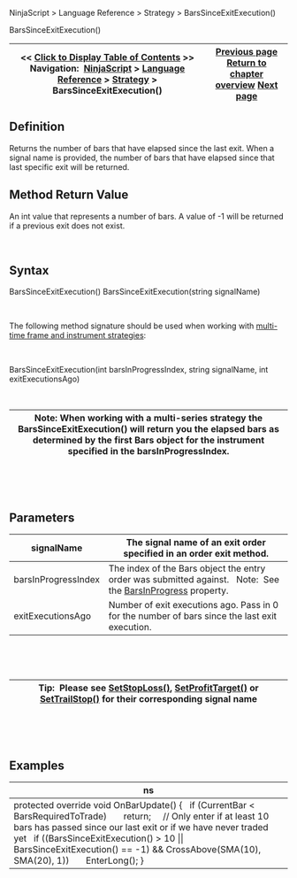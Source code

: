 ﻿


NinjaScript \> Language Reference \> Strategy \> BarsSinceExitExecution()






















BarsSinceExitExecution()







| \<\< [Click to Display Table of Contents](barssinceexitexecution.md) \>\> **Navigation:**     [NinjaScript](ninjascript.md) \> [Language Reference](language_reference_wip.md) \> [Strategy](strategy.md) \> BarsSinceExitExecution() | [Previous page](barssinceentryexecution.md) [Return to chapter overview](strategy.md) [Next page](chartindicators.md) |
| --- | --- |











## Definition


Returns the number of bars that have elapsed since the last exit. When a signal name is provided, the number of bars that have elapsed since that last specific exit will be returned.


## 


## Method Return Value


An int value that represents a number of bars. A value of \-1 will be returned if a previous exit does not exist.


 


## Syntax
BarsSinceExitExecution()
BarsSinceExitExecution(string signalName)


 


The following method signature should be used when working with [multi\-time frame and instrument strategies](multi-time_frame__instruments.md):


   

BarsSinceExitExecution(int barsInProgressIndex, string signalName, int exitExecutionsAgo)  

 




| Note: When working with a multi\-series strategy the BarsSinceExitExecution() will return you the elapsed bars as determined by the first Bars object for the instrument specified in the barsInProgressIndex. |
| --- |



 


 


## Parameters




| signalName | The signal name of an exit order specified in an order exit method. |
| --- | --- |
| barsInProgressIndex | The index of the Bars object the entry order was submitted against.    Note:  See the [BarsInProgress](barsinprogress.md) property. |
| exitExecutionsAgo | Number of exit executions ago. Pass in 0 for the number of bars since the last exit execution. |



 


 




| Tip:  Please see [SetStopLoss()](setstoploss.md), [SetProfitTarget()](setprofittarget.md) or [SetTrailStop()](settrailstop.md) for their corresponding signal name |
| --- |



 


 


## Examples




| ns |
| --- |
| protected override void OnBarUpdate() {     if (CurrentBar \< BarsRequiredToTrade)         return;       // Only enter if at least 10 bars has passed since our last exit or if we have never traded yet    if ((BarsSinceExitExecution() \> 10 \|\| BarsSinceExitExecution() \=\= \-1) \&\& CrossAbove(SMA(10), SMA(20), 1))        EnterLong(); } |









